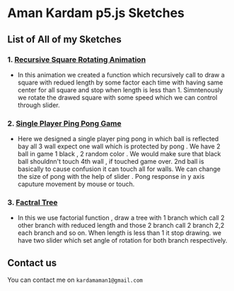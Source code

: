 # Aman Kardam p5.js Sketches 
## List of All of my Sketches
### 1. [Recursive Square Rotating Animation](https://amankardam.github.io/P5-Javascript-Sketches/Reus_sq/src/)
- In this animation we created a function which recursively call to draw a square with redued length by some factor each time with having same center for all square and stop when length is less than 1. Simntenously we rotate the drawed square with some speed which we can control through slider.

    
### 2. [Single Player Ping Pong Game](https://amankardam.github.io/P5-Javascript-Sketches/pin_pong/src/)
- Here we designed a single player ping pong in which ball is reflected bay all 3 wall expect one wall which is protected by pong . We have 2 ball in game 1 black , 2 random color . We would make sure that black ball shouldnn't touch 4th wall , if touched game over. 2nd ball is basically to cause confusion it can touch all for walls. We can change the size of pong with the help of slider . Pong response in y axis caputure movement by mouse or touch.


### 3. [Factral Tree](https://amankardam.github.io/P5-Javascript-Sketches/f/src/)
- In this we use factorial function , draw a tree with 1 branch which call 2 other branch with reduced length and those 2 branch call 2 branch 2,2 each branch and so on. When length is less than 1 it stop drawing. we have two slider which set angle of rotation for both branch respectively.



## Contact us
You can contact me on `kardamaman1@gmail.com`
